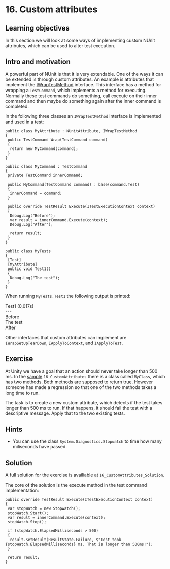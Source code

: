 # 16\. Custom attributes

## Learning objectives

In this section we will look at some ways of implementing custom NUnit attributes, which can be used to alter test execution.

## Intro and motivation

A powerful part of NUnit is that it is very extendable. One of the ways it can be extended is through custom attributes. An example is attributes that implement the [IWrapTestMethod](https://docs.nunit.org/articles/nunit/extending-nunit/ICommandWrapper-Interface.html) interface. This interface has a method for wrapping a `TestCommand`, which implements a method for executing. Normally these test commands do something, call execute on their inner command and then maybe do something again after the inner command is completed.  
  
In the following three classes an `IWrapTestMethod` interface is implemented and used in a test:  

```
public class MyAttribute : NUnitAttribute, IWrapTestMethod
{
 public TestCommand Wrap(TestCommand command)
 {
  return new MyCommand(command);
 }
}

public class MyCommand : TestCommand
{
 private TestCommand innerCommand;
 
 public MyCommand(TestCommand command) : base(command.Test)
 {
  innerCommand = command;
 }

 public override TestResult Execute(ITestExecutionContext context)
 {
  Debug.Log("Before");
  var result = innerCommand.Execute(context);
  Debug.Log("After");

  return result;
 }
}

public class MyTests
{
 [Test]
 [MyAttribute]
 public void Test1()
 {
  Debug.Log("The test");
 }
}
```  

When running `MyTests.Test1` the following output is printed:  

Test1 (0,017s)  
\---  
Before  
The test  
After

Other interfaces that custom attributes can implement are `IWrapSetUpTearDown`, `IApplyToContext`, and `IApplyToTest`.

## Exercise

At Unity we have a goal that an action should never take longer than 500 ms. In the [sample](./welcome.md#import-samples) `16_CustomAttributes` there is a class called `MyClass`, which has two methods. Both methods are supposed to return true. However someone has made a regression so that one of the two methods takes a long time to run.  
  
The task is to create a new custom attribute, which detects if the test takes longer than 500 ms to run. If that happens, it should fail the test with a descriptive message. Apply that to the two existing tests.

## Hints

*   You can use the class `System.Diagnostics.Stopwatch` to time how many miliseconds have passed.

## Solution

A full solution for the exercise is availiable at `16_CustomAttributes_Solution`.  
  
The core of the solution is the execute method in the test command implementation:  

```
public override TestResult Execute(ITestExecutionContext context)
{
 var stopWatch = new Stopwatch();
 stopWatch.Start();
 var result = innerCommand.Execute(context);
 stopWatch.Stop();

 if (stopWatch.ElapsedMilliseconds > 500)
 {
  result.SetResult(ResultState.Failure, $"Test took {stopWatch.ElapsedMilliseconds} ms. That is longer than 500ms!");
 }

 return result;
}
```
